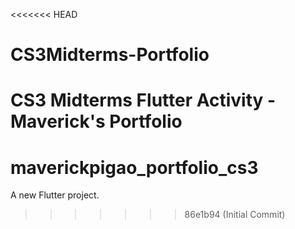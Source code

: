 <<<<<<< HEAD
# CS3Midterms-Portfolio
CS3 Midterms Flutter Activity - Maverick's Portfolio
=======
# maverickpigao_portfolio_cs3

A new Flutter project.
>>>>>>> 86e1b94 (Initial Commit)
